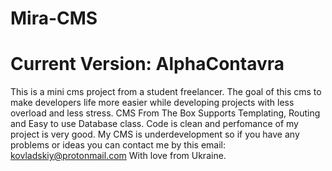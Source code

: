 # Mira-CMS #
# Current Version: AlphaContavra  # 
This is a mini cms project from a student freelancer.
The goal of this cms to make developers life more easier while developing projects with less overload and less stress.
CMS From The Box Supports Templating, Routing and Easy to use Database class. 
Code is clean and perfomance of my project is very good. 
My CMS is underdevelopment so if you have any problems or ideas you can contact me by this email: kovladskiy@protonmail.com
With love from Ukraine. 
